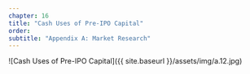 ```yaml
---
chapter: 16
title: "Cash Uses of Pre-IPO Capital"
order: 
subtitle: "Appendix A: Market Research"
---
```


![Cash Uses of Pre-IPO Capital]({{ site.baseurl }}/assets/img/a.12.jpg)